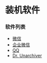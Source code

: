 # 装机软件

### 软件列表

- [微信](https://weixin.qq.com/)
- [企业微信](https://work.weixin.qq.com/)
- [QQ](https://im.qq.com/index/)
- [Dr. Unarchiver](https://dr-unarchiver.en.softonic.com/mac)
